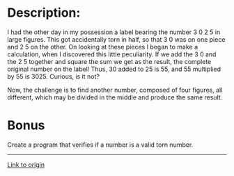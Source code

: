 # Description:

I had the other day in my possession a label bearing the number 3 0 2 5 in large figures. This got accidentally torn in half, so that 3 0 was on one piece and 2 5 on the other. On looking at these pieces I began to make a calculation,  when I discovered this little peculiarity. If we add the 3 0 and the 2 5 together and square the sum we get as the result, the complete original number on the label! Thus, 30 added to 25 is 55, and 55 multiplied by 55 is 3025. Curious, is it not?

 Now, the challenge is to find another number, composed of four figures, all different, which may be divided in the middle and produce the same result.

# Bonus
Create a program that verifies if a number is a valid torn number.

---

[Link to origin](https://www.reddit.com/r/dailyprogrammer/230m05)